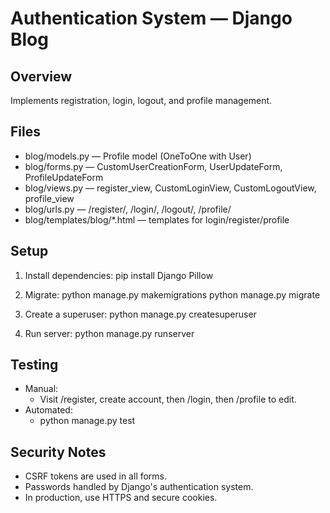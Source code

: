 # Authentication System — Django Blog

## Overview
Implements registration, login, logout, and profile management.

## Files
- blog/models.py — Profile model (OneToOne with User)
- blog/forms.py — CustomUserCreationForm, UserUpdateForm, ProfileUpdateForm
- blog/views.py — register_view, CustomLoginView, CustomLogoutView, profile_view
- blog/urls.py — /register/, /login/, /logout/, /profile/
- blog/templates/blog/*.html — templates for login/register/profile

## Setup
1. Install dependencies:
   pip install Django Pillow

2. Migrate:
   python manage.py makemigrations
   python manage.py migrate

3. Create a superuser:
   python manage.py createsuperuser

4. Run server:
   python manage.py runserver

## Testing
- Manual:
  - Visit /register, create account, then /login, then /profile to edit.
- Automated:
  - python manage.py test

## Security Notes
- CSRF tokens are used in all forms.
- Passwords handled by Django's authentication system.
- In production, use HTTPS and secure cookies.